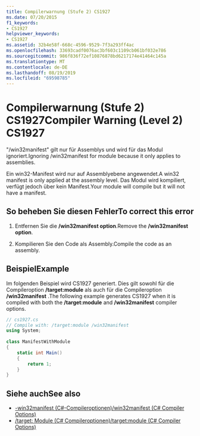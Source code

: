 ```yaml
---
title: Compilerwarnung (Stufe 2) CS1927
ms.date: 07/20/2015
f1_keywords:
- CS1927
helpviewer_keywords:
- CS1927
ms.assetid: 32b4e58f-668c-4596-9529-7f3a293ff4ac
ms.openlocfilehash: 33693cadf0076ac3bf603c1109cb061bf032e786
ms.sourcegitcommit: 986f836f72ef10876878bd6217174e41464c145a
ms.translationtype: MT
ms.contentlocale: de-DE
ms.lasthandoff: 08/19/2019
ms.locfileid: "69598785"
---
```

# <a name="compiler-warning-level-2-cs1927"></a><span data-ttu-id="b953d-102">Compilerwarnung (Stufe 2) CS1927</span><span class="sxs-lookup"><span data-stu-id="b953d-102">Compiler Warning (Level 2) CS1927</span></span>
<span data-ttu-id="b953d-103">"/win32manifest" gilt nur für Assemblys und wird für das Modul ignoriert.</span><span class="sxs-lookup"><span data-stu-id="b953d-103">Ignoring /win32manifest for module because it only applies to assemblies.</span></span>  
  
 <span data-ttu-id="b953d-104">Ein win32-Manifest wird nur auf Assemblyebene angewendet.</span><span class="sxs-lookup"><span data-stu-id="b953d-104">A win32 manifest is only applied at the assembly level.</span></span> <span data-ttu-id="b953d-105">Das Modul wird kompiliert, verfügt jedoch über kein Manifest.</span><span class="sxs-lookup"><span data-stu-id="b953d-105">Your module will compile but it will not have a manifest.</span></span>  
  
## <a name="to-correct-this-error"></a><span data-ttu-id="b953d-106">So beheben Sie diesen Fehler</span><span class="sxs-lookup"><span data-stu-id="b953d-106">To correct this error</span></span>  
  
1. <span data-ttu-id="b953d-107">Entfernen Sie die **/win32manifest option**.</span><span class="sxs-lookup"><span data-stu-id="b953d-107">Remove the **/win32manifest option**.</span></span>  
  
2. <span data-ttu-id="b953d-108">Kompilieren Sie den Code als Assembly.</span><span class="sxs-lookup"><span data-stu-id="b953d-108">Compile the code as an assembly.</span></span>  
  
## <a name="example"></a><span data-ttu-id="b953d-109">Beispiel</span><span class="sxs-lookup"><span data-stu-id="b953d-109">Example</span></span>  
 <span data-ttu-id="b953d-110">Im folgenden Beispiel wird CS1927 generiert. Dies gilt sowohl für die Compileroption **/target:module** als auch für die Compileroption **/win32manifest** .</span><span class="sxs-lookup"><span data-stu-id="b953d-110">The following example generates CS1927 when it is compiled with both the **/target:module** and **/win32manifest** compiler options.</span></span>  
  
```csharp  
// cs1927.cs  
// Compile with: /target:module /win32manifest  
using System;  
  
class ManifestWithModule  
{  
    static int Main()  
    {  
        return 1;  
    }  
}  
```  
  
## <a name="see-also"></a><span data-ttu-id="b953d-111">Siehe auch</span><span class="sxs-lookup"><span data-stu-id="b953d-111">See also</span></span>

- [<span data-ttu-id="b953d-112">-win32manifest (C#-Compileroptionen)</span><span class="sxs-lookup"><span data-stu-id="b953d-112">/win32manifest (C# Compiler Options)</span></span>](../language-reference/compiler-options/win32manifest-compiler-option.md)
- [<span data-ttu-id="b953d-113">/target: Module (C# Compileroptionen)</span><span class="sxs-lookup"><span data-stu-id="b953d-113">/target:module (C# Compiler Options)</span></span>](../language-reference/compiler-options/target-module-compiler-option.md)
